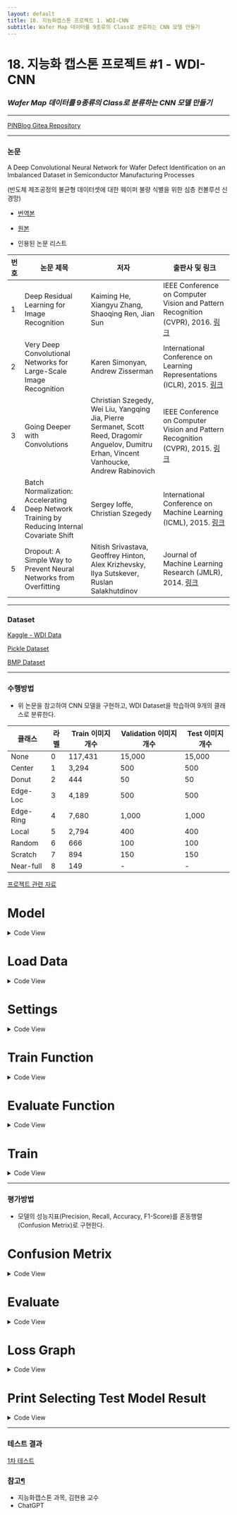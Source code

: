 ```yaml
---
layout: default
title: 18. 지능화캡스톤 프로젝트 1. WDI-CNN
subtitle: Wafer Map 데이터를 9종류의 Class로 분류하는 CNN 모델 만들기
---
```


# 18. 지능화 캡스톤 프로젝트 #1 - WDI-CNN
### *Wafer Map 데이터를 9종류의 Class로 분류하는 CNN 모델 만들기*

-----


[PINBlog Gitea Repository](https://gitea.pinblog.codes/CBNU/18_WDI_CNN)

-----


### 논문
A Deep Convolutional Neural Network for Wafer Defect Identification on an Imbalanced Dataset in Semiconductor Manufacturing Processes

(반도체 제조공정의 불균형 데이터셋에 대한 웨이퍼 불량 식별을 위한 심층 컨볼루션 신경망)

* [번역본](https://gitea.pinblog.codes/attachments/9b2424f7-7e7d-4ad1-a368-86a523d67504)

* [원본](https://gitea.pinblog.codes/attachments/9a31bb80-bc0a-4d5a-83b1-4ef0557456ad)

* 인용된 논문 리스트

| 번호 | 논문 제목 | 저자 | 출판사 및 링크 |
|------|-----------|------|----------------|
| 1    | Deep Residual Learning for Image Recognition | Kaiming He, Xiangyu Zhang, Shaoqing Ren, Jian Sun | IEEE Conference on Computer Vision and Pattern Recognition (CVPR), 2016. [링크](https://arxiv.org/abs/1512.03385) |
| 2    | Very Deep Convolutional Networks for Large-Scale Image Recognition | Karen Simonyan, Andrew Zisserman | International Conference on Learning Representations (ICLR), 2015. [링크](https://arxiv.org/abs/1409.1556) |
| 3    | Going Deeper with Convolutions | Christian Szegedy, Wei Liu, Yangqing Jia, Pierre Sermanet, Scott Reed, Dragomir Anguelov, Dumitru Erhan, Vincent Vanhoucke, Andrew Rabinovich | IEEE Conference on Computer Vision and Pattern Recognition (CVPR), 2015. [링크](https://arxiv.org/abs/1409.4842) |
| 4    | Batch Normalization: Accelerating Deep Network Training by Reducing Internal Covariate Shift | Sergey Ioffe, Christian Szegedy | International Conference on Machine Learning (ICML), 2015. [링크](https://arxiv.org/abs/1502.03167) |
| 5    | Dropout: A Simple Way to Prevent Neural Networks from Overfitting | Nitish Srivastava, Geoffrey Hinton, Alex Krizhevsky, Ilya Sutskever, Ruslan Salakhutdinov | Journal of Machine Learning Research (JMLR), 2014. [링크](http://jmlr.org/papers/volume15/srivastava14a/srivastava14a.pdf) |

-----


### Dataset
[Kaggle - WDI Data](https://www.kaggle.com/qingyi/wm811k-wafer-map/code)

[Pickle Dataset](https://gitea.pinblog.codes/attachments/d16767f7-a31a-4455-a550-70fa4c660b7d)

[BMP Dataset](https://gitea.pinblog.codes/attachments/be9fa247-3c31-4db1-88a0-390814190532)

-----


### 수행방법

* 위 논문을 참고하여 CNN 모델을 구현하고, 
  WDI Dataset을 학습하여 9개의 클래스로 분류한다.
  
| 클래스 | 라벨 | Train 이미지 개수 | Validation 이미지 개수 | Test 이미지 개수 |
|--------|------|-------------------|------------------------|------------------|
| None   | 0    | 117,431           | 15,000                 | 15,000           |
| Center | 1    | 3,294             | 500                    | 500              |
| Donut  | 2    | 444               | 50                     | 50               |
| Edge-Loc   | 3    | 4,189             | 500                    | 500              |
| Edge-Ring   |4     |7,680             |1,000                   |1,000             |
| Local   |5    	|2,794            	|400                   	|400              |
| Random  	|6    	|666               	|100                   	|100              |
| Scratch  	|7    	|894               	|150                   	|150              |
| Near-full  	|8    	|149               	    |-                  	    |-            |
 
  [프로젝트 관련 자료](https://gitea.pinblog.codes/CBNU/03_WDI_CNN/releases/tag/info)


# Model
<details>
<summary>Code View</summary>
<div markdown="1">
  
````python
import torch
import torch.nn as nn
import torch.nn.functional as F

class CNN_WDI(nn.Module):
    def __init__(self, class_num=9):
        super(CNN_WDI, self).__init__()

        self.conv1 = nn.Conv2d(3, 16, kernel_size=3, padding=0)
        self.bn1 = nn.BatchNorm2d(16)
        self.pool1 = nn.MaxPool2d(2, 2)
        self.conv2 = nn.Conv2d(16, 16, kernel_size=3, padding=1)
        self.bn2 = nn.BatchNorm2d(16)

        self.conv3 = nn.Conv2d(16, 32, kernel_size=3, padding=1)
        self.bn3 = nn.BatchNorm2d(32)
        self.pool2 = nn.MaxPool2d(2, 2)
        self.conv4 = nn.Conv2d(32, 32, kernel_size=3, padding=1)
        self.bn4 = nn.BatchNorm2d(32)

        self.conv5 = nn.Conv2d(32, 64, kernel_size=3, padding=1)
        self.bn5 = nn.BatchNorm2d(64)
        self.pool3 = nn.MaxPool2d(2, 2)
        self.conv6 = nn.Conv2d(64, 64, kernel_size=3, padding=1)
        self.bn6 = nn.BatchNorm2d(64)

        self.conv7 = nn.Conv2d(64, 128, kernel_size=3, padding=1)
        self.bn7 = nn.BatchNorm2d(128)
        self.pool4 = nn.MaxPool2d(2, 2)
        self.conv8 = nn.Conv2d(128, 128, kernel_size=3, padding=1)
        self.bn8 = nn.BatchNorm2d(128)

        self.spatial_dropout = nn.Dropout2d(0.2)
        self.pool5 = nn.MaxPool2d(2, 2)

        self.fc1 = nn.Linear(4608, 512)
        self.fc2 = nn.Linear(512, class_num)

    def forward(self, x):
        x = F.relu(self.bn1(self.conv1(x)))
        x = self.pool1(F.relu(self.bn2(self.conv2(x))))

        x = F.relu(self.bn3(self.conv3(x)))
        x = self.pool2(F.relu(self.bn4(self.conv4(x))))

        x = F.relu(self.bn5(self.conv5(x)))
        x = self.pool3(F.relu(self.bn6(self.conv6(x))))

        x = F.relu(self.bn7(self.conv7(x)))
        x = self.pool4(F.relu(self.bn8(self.conv8(x))))

        x = self.spatial_dropout(x)
        x = self.pool5(x)

        x = x.view(x.size(0), -1)
        x = F.relu(self.fc1(x))
        x = self.fc2(x)

        return F.softmax(x, dim=1)

cnn_wdi = CNN_WDI(class_num=9)
````

</div>
</details>

# Load Data
<details>
<summary>Code View</summary>
<div markdown="1">
  
````python 
from torchvision import transforms, datasets

# 데이터 전처리
rotation_angles = list(range(0, 361, 15))
rotation_transforms = [transforms.RandomRotation(degrees=(angle, angle), expand=False, center=None, fill=None) for angle in rotation_angles]

data_transforms = transforms.Compose([
    transforms.Pad(padding=224, fill=0, padding_mode='constant'),
    transforms.RandomHorizontalFlip(),
    transforms.RandomVerticalFlip(),
    transforms.RandomApply(rotation_transforms, p=1),
    transforms.CenterCrop((224, 224)),
    transforms.ToTensor(),
])

# ImageFolder를 사용하여 데이터셋 불러오기
train_dataset = datasets.ImageFolder(root='E:/wm_images/train/', transform=data_transforms)
val_dataset = datasets.ImageFolder(root='E:/wm_images/val/', transform=data_transforms)
test_dataset = datasets.ImageFolder(root='E:/wm_images/test/', transform=data_transforms)
````

</div>
</details>

# Settings
<details>
<summary>Code View</summary>
<div markdown="1">
  
````python
import torch.optim as optim

device = torch.device("cuda:0" if torch.cuda.is_available() else "cpu")
cnn_wdi.to(device)
print(str(device) + ' loaded.')

# 손실 함수 및 최적화 알고리즘 설정
criterion = nn.CrossEntropyLoss()
optimizer = optim.Adam(cnn_wdi.parameters(), lr=0.001)

# 배치사이즈
batch_size = 18063360 #112

# 학습 및 평가 실행
num_epochs = 100 #* 192
# num_epochs = 50

# Random sample size
train_max_images = 95
val_max_images = 25
````

</div>
</details>
 
# Train Function
<details>
<summary>Code View</summary>
<div markdown="1">
  
````python
# 학습 함수 정의
def train(model, dataloader, criterion, optimizer, device):
    model.train()
    running_loss = 0.0
    running_corrects = 0

    for inputs, labels in dataloader:
        inputs = inputs.to(device)
        labels = labels.to(device)

        optimizer.zero_grad()

        outputs = model(inputs)
        _, preds = torch.max(outputs, 1)
        loss = criterion(outputs, labels)

        loss.backward()
        optimizer.step()

        running_loss += loss.item() * inputs.size(0)
        running_corrects += torch.sum(preds == labels.data)

    epoch_loss = running_loss / len(dataloader.dataset)
    epoch_acc = running_corrects.double() / len(dataloader.dataset)

    return epoch_loss, epoch_acc
````

</div>
</details>

# Evaluate Function
<details>
<summary>Code View</summary>
<div markdown="1">
  
````python
# 평가 함수 정의
def evaluate(model, dataloader, criterion, device):
    model.eval()
    running_loss = 0.0
    running_corrects = 0

    with torch.no_grad():
        for inputs, labels in dataloader:
            inputs = inputs.to(device)
            labels = labels.to(device)

            outputs = model(inputs)
            _, preds = torch.max(outputs, 1)
            loss = criterion(outputs, labels)

            running_loss += loss.item() * inputs.size(0)
            running_corrects += torch.sum(preds == labels.data)

        epoch_loss = running_loss / len(dataloader.dataset)
        epoch_acc = running_corrects.double() / len(dataloader.dataset)

    return epoch_loss, epoch_acc
````

</div>
</details>

# Train
<details>
<summary>Code View</summary>
<div markdown="1">
  
````python
# Train & Validation의 Loss, Acc 기록 파일
s_title = 'Epoch,\tTrain Loss,\tTrain Acc,\tVal Loss,\tVal Acc\n'
with open('output.txt', 'a') as file:
    file.write(s_title)
print(s_title)

for epoch in range(num_epochs + 1):
    # 무작위 샘플 추출
    train_indices = torch.randperm(len(train_dataset))[:train_max_images]
    train_random_subset = torch.utils.data.Subset(train_dataset, train_indices)
    train_loader = torch.utils.data.DataLoader(train_random_subset, batch_size=batch_size, shuffle=True, num_workers=4)
    
    val_indices = torch.randperm(len(val_dataset))[:val_max_images]
    val_random_subset = torch.utils.data.Subset(train_dataset, val_indices)
    val_loader = torch.utils.data.DataLoader(val_random_subset, batch_size=batch_size, shuffle=False, num_workers=4)

    # 학습 및 Validation 평가
    train_loss, train_acc = train(cnn_wdi, train_loader, criterion, optimizer, device)
    val_loss, val_acc = evaluate(cnn_wdi, val_loader, criterion, device)

    # 로그 기록
    s_output = f'{epoch + 1}/{num_epochs},\t{train_loss:.4f},\t{train_acc:.4f},\t{val_loss:.4f},\t{val_acc:.4f}\n'
    with open('output.txt', 'a') as file:
        file.write(s_output)
    print(s_output)

    if epoch % 10 == 0:
        # 모델 저장
        torch.save(cnn_wdi.state_dict(), 'CNN_WDI_' + str(epoch) + 'epoch.pth')
````

</div>
</details>

-----


### 평가방법

* 모델의 성능지표(Precision, Recall, Accuracy, F1-Score)를 혼동행렬(Confusion Metrix)로 구현한다.


# Confusion Metrix
<details>
<summary>Code View</summary>
<div markdown="1">
  
````python
import numpy as np
import matplotlib.pyplot as plt
import seaborn as sns
from sklearn.metrics import classification_report, confusion_matrix
import pandas as pd

def plot_metrics(title, class_names, precisions, recalls, f1_scores, acc):
    num_classes = len(class_names)
    index = np.arange(num_classes)
    bar_width = 0.2

    plt.figure(figsize=(15, 7))
    plt.bar(index, precisions, bar_width, label='Precision')
    plt.bar(index + bar_width, recalls, bar_width, label='Recall')
    plt.bar(index + 2 * bar_width, f1_scores, bar_width, label='F1-score')
    plt.axhline(y=acc, color='r', linestyle='--', label='Accuracy')

    plt.xlabel('Class')
    plt.ylabel('Scores')
    plt.title(title + ': Precision, Recall, F1-score, and Accuracy per Class')
    plt.xticks(index + bar_width, class_names)
    plt.legend(loc='upper right')
    plt.show()

def predict_and_plot_metrics(title, model, dataloader, criterion, device):
    model.eval()
    running_loss = 0.0
    running_corrects = 0

    all_preds = []
    all_labels = []
    class_names = ['Center', 'Donut', 'Edge-Loc', 'Edge-Ring', 'Loc', 'Near-full', 'none', 'Random', 'Scratch']

    with torch.no_grad():
        for inputs, labels in dataloader:
            inputs = inputs.to(device)
            labels = labels.to(device)

            outputs = model(inputs)
            _, preds = torch.max(outputs, 1)
            loss = criterion(outputs, labels)

            running_loss += loss.item() * inputs.size(0)
            running_corrects += torch.sum(preds == labels.data)

            all_preds.extend(preds.cpu().numpy())
            all_labels.extend(labels.cpu().numpy())

        epoch_loss = running_loss / len(dataloader.dataset)
        epoch_acc = running_corrects.double() / len(dataloader.dataset)


    # Calculate classification report
    report = classification_report(all_labels, all_preds, target_names=class_names, output_dict=True)

    # Calculate confusion matrix
    cm = confusion_matrix(all_labels, all_preds)

    # Calculate precision, recall, and f1-score per class
    precisions = [report[c]['precision'] for c in class_names]
    recalls = [report[c]['recall'] for c in class_names]
    f1_scores = [report[c]['f1-score'] for c in class_names]
    print('p: ' + str(precisions))
    print('r: ' + str(recalls))
    print('f: ' + str(f1_scores))

    # Plot confusion matrix with normalized values (percentage)
    cm_normalized = cm.astype('float') / cm.sum(axis=1)[:, np.newaxis]
    plt.figure(figsize=(12, 12))
    sns.heatmap(cm_normalized, annot=True, fmt='.2%', cmap='Blues', xticklabels=class_names, yticklabels=class_names)
    plt.xlabel('Predicted Label')
    plt.ylabel('True Label')
    plt.title('Normalized Confusion Matrix: ' + title)
    plt.show()

    # Plot precision, recall, f1-score, and accuracy per class
    plot_metrics(title, class_names, precisions, recalls, f1_scores, epoch_acc.item())

    return epoch_loss, epoch_acc, report
````

</div>
</details>

# Evaluate
<details>
<summary>Code View</summary>
<div markdown="1">
  
````python 
import os
import re

test_loader = torch.utils.data.DataLoader(test_dataset, batch_size=112, shuffle=False, num_workers=4)

dir = '.'
models = [file for file in os.listdir(dir) if file.endswith(('.pth'))]

def extract_number(filename):
    return int(re.search(r'\d+', filename).group(0))

sorted_models = sorted(models, key=extract_number)

for model in sorted_models:
    model_path = os.path.join(dir, model)

    # Load the saved model weights
    cnn_wdi.load_state_dict(torch.load(model_path))

    # Call the predict_and_plot_metrics function with the appropriate arguments
    epoch_loss, epoch_acc, report = predict_and_plot_metrics(model, cnn_wdi, test_loader, criterion, device)
    # print(f'Model: {model} Test Loss: {test_loss:.4f} Acc: {test_acc:.4f}')
````

</div>
</details>

# Loss Graph
<details>
<summary>Code View</summary>
<div markdown="1">
  
````python
import matplotlib.pyplot as plt

# 파일에서 데이터를 읽어들입니다.
with open('output.txt', 'r') as file:
    lines = file.readlines()[1:]  # 첫 번째 줄은 헤더이므로 건너뜁니다.

# 데이터를 분석하여 리스트에 저장합니다.
epochs = []
train_losses = []
train_accuracies = []
val_losses = []
val_accuracies = []

for line in lines:
    if line == '\n':
        continue
    # epoch, train_loss, train_acc, val_loss, val_acc = line.strip().split(', \t')
    epoch, train_loss, train_acc, val_loss, val_acc = re.split(r'[,\s\t]+', line.strip())
    epochs.append(int(epoch.split('/')[0]))
    train_losses.append(float(train_loss))
    train_accuracies.append(float(train_acc))
    val_losses.append(float(val_loss))
    val_accuracies.append(float(val_acc))

# 선 그래프를 그립니다.
plt.figure(figsize=(10, 5))

plt.plot(epochs, train_losses, label='Train Loss')
plt.plot(epochs, train_accuracies, label='Train Acc')
plt.plot(epochs, val_losses, label='Val Loss')
plt.plot(epochs, val_accuracies, label='Val Acc')

plt.xlabel('Epochs')
plt.ylabel('Values')
plt.title('Training and Validation Loss and Accuracy')
plt.legend()
plt.show()
````

</div>
</details>

# Print Selecting Test Model Result
<details>
<summary>Code View</summary>
<div markdown="1">
  
````python 
def output(model, dataloader, criterion, device):
    model.eval()
    running_loss = 0.0
    running_corrects = 0

    all_preds = []
    all_labels = []
    class_names = ['Center', 'Donut', 'Edge-Loc', 'Edge-Ring', 'Loc', 'Near-full', 'none', 'Random', 'Scratch']

    with torch.no_grad():
        for inputs, labels in dataloader:
            inputs = inputs.to(device)
            labels = labels.to(device)

            outputs = model(inputs)
            _, preds = torch.max(outputs, 1)
            loss = criterion(outputs, labels)

            running_loss += loss.item() * inputs.size(0)
            running_corrects += torch.sum(preds == labels.data)

            all_preds.extend(preds.cpu().numpy())
            all_labels.extend(labels.cpu().numpy())

        epoch_loss = running_loss / len(dataloader.dataset)
        epoch_acc = running_corrects.double() / len(dataloader.dataset)


    # Calculate classification report
    report = classification_report(all_labels, all_preds, target_names=class_names, output_dict=True)

    # Calculate precision, recall, and f1-score per class
    precisions = [report[c]['precision'] for c in class_names]
    recalls = [report[c]['recall'] for c in class_names]
    f1_scores = [report[c]['f1-score'] for c in class_names]
    accuracy = report['accuracy']

    precs = sum(precisions) / len(precisions)
    recs = sum(recalls) / len(recalls)
    f1s = sum(f1_scores) / len(f1_scores)
    print('precisions: ' + str(precs))
    print('recalls: ' + str(recs))
    print('f1_scores: ' + str(f1s))
    print('accuracy ' + str(accuracy))


selected_model = 'CNN_WDI_20epoch.pth'
cnn_wdi.load_state_dict(torch.load(selected_model))
output(cnn_wdi, test_loader, criterion, device)
````

</div>
</details>

-----


### 테스트 결과

[1차 테스트](https://gitea.pinblog.codes/CBNU/03_WDI_CNN/wiki/1%EC%B0%A8-%ED%85%8C%EC%8A%A4%ED%8A%B8_%EC%9B%90%EB%B3%B8-%EB%8D%B0%EC%9D%B4%ED%84%B0-%ED%95%99%EC%8A%B5)


### 참고[¶]()

- 지능화캡스톤 과목, 김현용 교수
- ChatGPT
